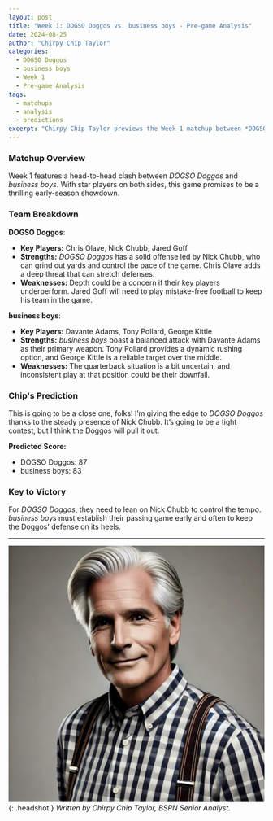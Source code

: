 ```yaml
---
layout: post
title: "Week 1: DOGSO Doggos vs. business boys - Pre-game Analysis"
date: 2024-08-25
author: "Chirpy Chip Taylor"
categories:
  - DOGSO Doggos
  - business boys
  - Week 1
  - Pre-game Analysis
tags:
  - matchups
  - analysis
  - predictions
excerpt: "Chirpy Chip Taylor previews the Week 1 matchup between *DOGSO Doggos* and *business boys*. With Nick Chubb and Davante Adams leading their teams, this game is set to be a showdown of top-tier talent. Who will get the upper hand in this early-season battle?"
---
```


### **Matchup Overview**

Week 1 features a head-to-head clash between _DOGSO Doggos_ and _business boys_. With star players on both sides, this game promises to be a thrilling early-season showdown.

### **Team Breakdown**

**DOGSO Doggos**:

- **Key Players:** Chris Olave, Nick Chubb, Jared Goff
- **Strengths:** _DOGSO Doggos_ has a solid offense led by Nick Chubb, who can grind out yards and control the pace of the game. Chris Olave adds a deep threat that can stretch defenses.
- **Weaknesses:** Depth could be a concern if their key players underperform. Jared Goff will need to play mistake-free football to keep his team in the game.

**business boys**:

- **Key Players:** Davante Adams, Tony Pollard, George Kittle
- **Strengths:** _business boys_ boast a balanced attack with Davante Adams as their primary weapon. Tony Pollard provides a dynamic rushing option, and George Kittle is a reliable target over the middle.
- **Weaknesses:** The quarterback situation is a bit uncertain, and inconsistent play at that position could be their downfall.

### **Chip's Prediction**

This is going to be a close one, folks! I’m giving the edge to _DOGSO Doggos_ thanks to the steady presence of Nick Chubb. It’s going to be a tight contest, but I think the Doggos will pull it out.

**Predicted Score:**

- DOGSO Doggos: 87
- business boys: 83

### **Key to Victory**

For _DOGSO Doggos_, they need to lean on Nick Chubb to control the tempo. _business boys_ must establish their passing game early and often to keep the Doggos' defense on its heels.

---

![Chirpy Chip Taylor](/assets/images/contributors/chip_taylor.webp){: .headshot }
_Written by Chirpy Chip Taylor, BSPN Senior Analyst._
